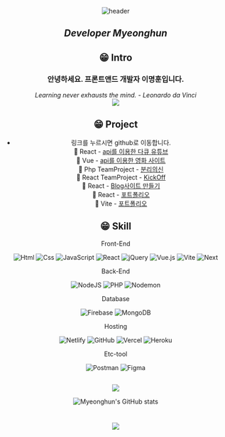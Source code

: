 <div align=center>
  
![header](https://capsule-render.vercel.app/api?type=waving&color=gradient&customColorList=0,2,2,5,30&height=150&section=header&text=Dev.Hun`s&fontSize=60&descSize=100&rotate=4&animation=twinkling)
_<h2>Developer Myeonghun</h2>_
## 😁 Intro

<h3> 안녕하세요. 프론트앤드 개발자 이명훈입니다.</h3>

_Learning never exhausts the mind. - Leonardo da Vinci_
<br>
<a href="mailto:yunyoungsik91@gmail.com">
<img src="https://img.shields.io/badge/Gmail-EA4335?style=for-the-badge&logo=Gmail&logoColor=white">
</a>

## 😁 Project

- 링크를 누르시면 github로 이동합니다.<br>
  🚩 React - [api를 이용한 다큐 유튜브](https://github.com/audgns722/youtube-react2023)<br>
  🚩 Vue - [api를 이용한 영화 사이트](https://github.com/audgns722/movie-vue2023)<br>
  🚩 Php TeamProject - [분리의신](https://github.com/audgns722/recycle-project)<br>
  🚩 React TeamProject - [KickOff](https://github.com/audgns722/kickoff)<br>
  🚩 React - [Blog사이트 만들기]()<br>
  🚩 React - [포트폴리오]()<br>
  🚩 Vite - [포트폴리오]()<br>

## 😁 Skill

Front-End

<!-- HTML5 -->
<img alt="Html" src="https://img.shields.io/badge/HTML5-E34F26.svg?&style=for-the-badge&logo=HTML5&logoColor=white"/>
<!-- CSS3 -->
<img alt="Css" src="https://img.shields.io/badge/CSS3-1572B6.svg?&style=for-the-badge&logo=CSS3&logoColor=white"/>
<!-- JavaScript -->
<img alt="JavaScript" src="https://img.shields.io/badge/JavaScript-F7DF1E.svg?&style=for-the-badge&logo=JavaScript&logoColor=black"/>
<!-- jQuery -->
<!-- React -->
<img alt="React" src="https://img.shields.io/badge/react-%2320232a.svg?style=for-the-badge&logo=react&logoColor=%2361DAFB"/>
<img alt="jQuery" src="https://img.shields.io/badge/jquery-%230769AD.svg?style=for-the-badge&logo=jquery&logoColor=white"/>
<!-- Vue.js -->
<img alt="Vue.js" src="https://img.shields.io/badge/vuejs-%2335495e.svg?style=for-the-badge&logo=vuedotjs&logoColor=%234FC08D"/>
<!-- Vite -->
<img alt="Vite" src="https://img.shields.io/badge/vite-%23646CFF.svg?style=for-the-badge&logo=vite&logoColor=white"/>
<!-- Next -->
<img alt="Next" src="https://img.shields.io/badge/Next-black?style=for-the-badge&logo=next.js&logoColor=white"/>

Back-End

<!-- NodeJS -->
<img alt="NodeJS" src="https://img.shields.io/badge/node.js-6DA55F?style=for-the-badge&logo=node.js&logoColor=white"/>
<!-- PHP -->
<img alt="PHP" src="https://img.shields.io/badge/php-%23777BB4.svg?style=for-the-badge&logo=php&logoColor=white"/>
<!-- Nodemon -->
<img alt="Nodemon" src="https://img.shields.io/badge/NODEMON-%23323330.svg?style=for-the-badge&logo=nodemon&logoColor=%BBDEAD"/>

Database

<!-- Firebase -->
<img alt="Firebase" src="https://img.shields.io/badge/Firebase-039BE5?style=for-the-badge&logo=Firebase&logoColor=white"/>
<!-- MongoDB -->
<img alt="MongoDB" src="https://img.shields.io/badge/MongoDB-%234ea94b.svg?style=for-the-badge&logo=mongodb&logoColor=white"/>

Hosting

<!-- Netlify -->
<img alt="Netlify" src="https://img.shields.io/badge/netlify-%23000000.svg?style=for-the-badge&logo=netlify&logoColor=#00C7B7"/>
<!-- GitHub -->
<img alt="GitHub" src="https://img.shields.io/badge/github-%23121011.svg?style=for-the-badge&logo=github&logoColor=white"/>
<!-- Vercel -->
<img alt="Vercel" src="https://img.shields.io/badge/vercel-%23000000.svg?style=for-the-badge&logo=vercel&logoColor=white"/>
<!-- Heroku -->
<img alt="Heroku" src="https://img.shields.io/badge/heroku-%23430098.svg?style=for-the-badge&logo=heroku&logoColor=white"/>

Etc-tool

<!-- Postman -->
<img alt="Postman" src="https://img.shields.io/badge/Postman-FF6C37?style=for-the-badge&logo=postman&logoColor=white"/>
<!-- Figma -->
<img alt="Figma" src="https://img.shields.io/badge/figma-%23F24E1E.svg?style=for-the-badge&logo=figma&logoColor=white"/>

##

<a href="https://hits.seeyoufarm.com"><img src="https://hits.seeyoufarm.com/api/count/incr/badge.svg?url=https%3A%2F%2Fgithub.com%2Faudgns722&count_bg=%2379C83D&title_bg=%23555555&icon=&icon_color=%23E7E7E7&title=hits&edge_flat=false"/></a>

![Myeonghun's GitHub stats](http://github-profile-summary-cards.vercel.app/api/cards/profile-details?username=audgns722&theme=solarized)

# <img src="https://capsule-render.vercel.app/api?type=waving&color=gradient&customColorList=0,2,2,5,30&height=220&&section=footer" />
</div>
